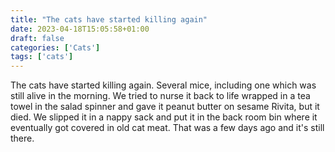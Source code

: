 ```yaml
---
title: "The cats have started killing again"
date: 2023-04-18T15:05:58+01:00
draft: false
categories: ['Cats']
tags: ['cats']
---
```


The cats have started killing again. Several mice, including one which was still alive in the morning. We tried to nurse it back to life wrapped in a tea towel in the salad spinner and gave it peanut butter on sesame Rivita, but it died. We slipped it in a nappy sack and put it in the back room bin where it eventually got covered in old cat meat. That was a few days ago and it's still there.
